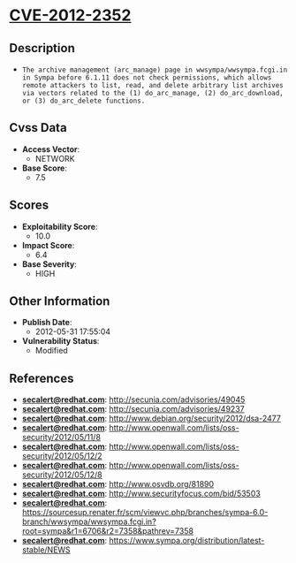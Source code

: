
# [CVE-2012-2352](https://cve.mitre.org/cgi-bin/cvename.cgi?name=CVE-2012-2352)

## Description

- `The archive management (arc_manage) page in wwsympa/wwsympa.fcgi.in in Sympa before 6.1.11 does not check permissions, which allows remote attackers to list, read, and delete arbitrary list archives via vectors related to the (1) do_arc_manage, (2) do_arc_download, or (3) do_arc_delete functions.`

## Cvss Data

- **Access Vector**:
  - NETWORK
- **Base Score**:
  - 7.5

## Scores

- **Exploitability Score**:
  - 10.0
- **Impact Score**:
  - 6.4
- **Base Severity**:
  - HIGH

## Other Information

- **Publish Date**:
  - 2012-05-31 17:55:04
- **Vulnerability Status**:
  - Modified

## References

- **secalert@redhat.com**: http://secunia.com/advisories/49045
- **secalert@redhat.com**: http://secunia.com/advisories/49237
- **secalert@redhat.com**: http://www.debian.org/security/2012/dsa-2477
- **secalert@redhat.com**: http://www.openwall.com/lists/oss-security/2012/05/11/8
- **secalert@redhat.com**: http://www.openwall.com/lists/oss-security/2012/05/12/2
- **secalert@redhat.com**: http://www.openwall.com/lists/oss-security/2012/05/12/8
- **secalert@redhat.com**: http://www.osvdb.org/81890
- **secalert@redhat.com**: http://www.securityfocus.com/bid/53503
- **secalert@redhat.com**: https://sourcesup.renater.fr/scm/viewvc.php/branches/sympa-6.0-branch/wwsympa/wwsympa.fcgi.in?root=sympa&r1=6706&r2=7358&pathrev=7358
- **secalert@redhat.com**: https://www.sympa.org/distribution/latest-stable/NEWS
